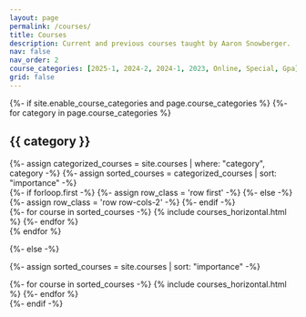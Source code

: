 ```yaml
---
layout: page
permalink: /courses/
title: Courses
description: Current and previous courses taught by Aaron Snowberger.
nav: false
nav_order: 2
course_categories: [2025-1, 2024-2, 2024-1, 2023, Online, Special, Gpa]
grid: false
---
```


<style>
  .course {
    width: 100%;
  }
  .courses a {
    margin: 0 0.5rem;
    display: block;
  }
  .course h3.title {
    font-size: 1.4rem;
    font-weight: 400;
  }
  .course h4.subtitle {
    font-size: 1rem;
  }
  .course p.description {
    font-size: 0.9rem;
    margin-bottom: 0.5rem;
  }
  .card-img.col-md-2 {
    margin-right: -1.5rem;
  }
  .card-img.col-md-3 {
    margin-right: -2rem;
  }
  .card {
    margin-bottom: 1rem;
  }
  .card figure {
    margin-bottom: 0;
  }
  .card-img.card-logo {
    position: relative;
    left: 1rem;
    width: 140%;
  }
  .card-body .logo {
    width: 50px!important;
    position: absolute;
    right: 1rem;
    top: 1rem;
    opacity: .25;
    padding-right: 1rem;
  }
  .row-cols-2 .card-body .logo {
    right: -1rem;
  }
  .col-md-10 .card-body .logo {
    padding: 0;
  }
</style>

<!-- pages/courses.md -->
<div class="projects courses">
{%- if site.enable_course_categories and page.course_categories %}
<!-- Display courses with categories -->
  {%- for category in page.course_categories %}
  <h2 class="category">{{ category }}</h2>
  {%- assign categorized_courses = site.courses | where: "category", category -%}
  {%- assign sorted_courses = categorized_courses | sort: "importance" -%}

  <!-- Generate cards for each course -->
  <div class="container">
    {%- if forloop.first -%}
    {%- assign row_class = 'row first' -%}
    {%- else -%}
    {%- assign row_class = 'row row-cols-2' -%}
    {%- endif -%}
    <div class="{{ row_class }}">
    {%- for course in sorted_courses -%}
      {% include courses_horizontal.html %}
    {%- endfor %}
    </div>
  </div>
  {% endfor %}

{%- else -%}

<!-- Display courses without categories -->

{%- assign sorted_courses = site.courses | sort: "importance" -%}

  <!-- Generate cards for each course -->
  <div class="container">
    <div class="row">
    {%- for course in sorted_courses -%}
      {% include courses_horizontal.html %}
    {%- endfor %}
    </div>
  </div>
  {%- endif -%}
</div>
